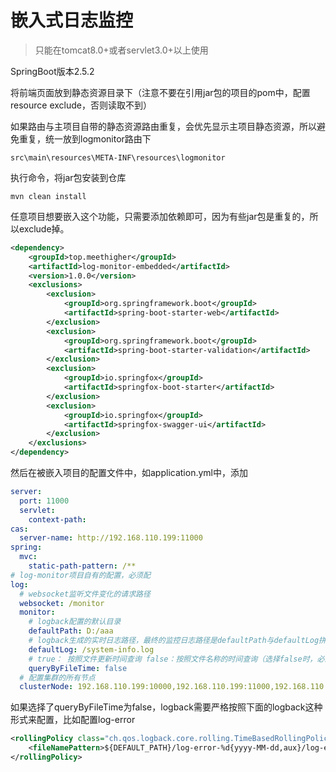 # 嵌入式日志监控

> 只能在tomcat8.0+或者servlet3.0+以上使用

SpringBoot版本2.5.2

将前端页面放到静态资源目录下（注意不要在引用jar包的项目的pom中，配置resource exclude，否则读取不到）

如果路由与主项目自带的静态资源路由重复，会优先显示主项目静态资源，所以避免重复，统一放到logmonitor路由下

```
src\main\resources\META-INF\resources\logmonitor
```

执行命令，将jar包安装到仓库

```
mvn clean install
```

任意项目想要嵌入这个功能，只需要添加依赖即可，因为有些jar包是重复的，所以exclude掉。

```xml
<dependency>
    <groupId>top.meethigher</groupId>
    <artifactId>log-monitor-embedded</artifactId>
    <version>1.0.0</version>
    <exclusions>
        <exclusion>
            <groupId>org.springframework.boot</groupId>
            <artifactId>spring-boot-starter-web</artifactId>
        </exclusion>
        <exclusion>
            <groupId>org.springframework.boot</groupId>
            <artifactId>spring-boot-starter-validation</artifactId>
        </exclusion>
        <exclusion>
            <groupId>io.springfox</groupId>
            <artifactId>springfox-boot-starter</artifactId>
        </exclusion>
        <exclusion>
            <groupId>io.springfox</groupId>
            <artifactId>springfox-swagger-ui</artifactId>
        </exclusion>
    </exclusions>
</dependency>
```

然后在被嵌入项目的配置文件中，如application.yml中，添加


```yaml
server:
  port: 11000
  servlet:
    context-path:
cas:
  server-name: http://192.168.110.199:11000
spring:
  mvc:
    static-path-pattern: /**
# log-monitor项目自有的配置，必须配
log:
  # websocket监听文件变化的请求路径
  websocket: /monitor
  monitor:
    # logback配置的默认目录
    defaultPath: D:/aaa
    # logback生成的实时日志路径，最终的监控日志路径是defaultPath与defaultLog拼接
    defaultLog: /system-info.log
    # true： 按照文件更新时间查询 false：按照文件名称的时间查询（选择false时，必须严格按照logback示例配置来，否则查不到）
    queryByFileTime: false
  # 配置集群的所有节点
  clusterNode: 192.168.110.199:10000,192.168.110.199:11000,192.168.110.199:12000
```
如果选择了queryByFileTime为false，logback需要严格按照下面的logback这种形式来配置，比如配置log-error

```xml
<rollingPolicy class="ch.qos.logback.core.rolling.TimeBasedRollingPolicy">
    <fileNamePattern>${DEFAULT_PATH}/log-error-%d{yyyy-MM-dd,aux}/log-error-%d{yyyy-MM-dd-HH}.log</fileNamePattern>
</rollingPolicy>
```



